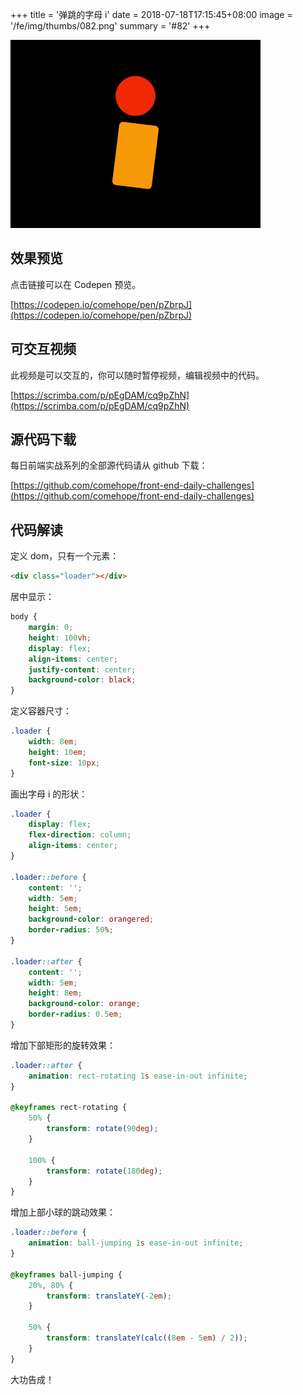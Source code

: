 +++
title = '弹跳的字母 i'
date = 2018-07-18T17:15:45+08:00
image = '/fe/img/thumbs/082.png'
summary = '#82'
+++

![](./work.gif)

## 效果预览

点击链接可以在 Codepen 预览。

[https://codepen.io/comehope/pen/pZbrpJ](https://codepen.io/comehope/pen/pZbrpJ)

## 可交互视频

此视频是可以交互的，你可以随时暂停视频，编辑视频中的代码。

[https://scrimba.com/p/pEgDAM/cq9pZhN](https://scrimba.com/p/pEgDAM/cq9pZhN)

## 源代码下载

每日前端实战系列的全部源代码请从 github 下载：

[https://github.com/comehope/front-end-daily-challenges](https://github.com/comehope/front-end-daily-challenges)


## 代码解读

定义 dom，只有一个元素：
```html
<div class="loader"></div>
```

居中显示：
```css
body {
    margin: 0;
    height: 100vh;
    display: flex;
    align-items: center;
    justify-content: center;
    background-color: black;
}
```

定义容器尺寸：
```css
.loader {
    width: 8em;
    height: 10em;
    font-size: 10px;
}
```

画出字母 i 的形状：
```css
.loader {
    display: flex;
    flex-direction: column;
    align-items: center;
}

.loader::before {
    content: '';
    width: 5em;
    height: 5em;
    background-color: orangered;
    border-radius: 50%;
}

.loader::after {
    content: '';
    width: 5em;
    height: 8em;
    background-color: orange;
    border-radius: 0.5em;
}
```

增加下部矩形的旋转效果：
```css
.loader::after {
    animation: rect-rotating 1s ease-in-out infinite;
}

@keyframes rect-rotating {
    50% {
        transform: rotate(90deg);
    }

    100% {
        transform: rotate(180deg);
    }
}
```

增加上部小球的跳动效果：
```css
.loader::before {
    animation: ball-jumping 1s ease-in-out infinite;
}

@keyframes ball-jumping {
    20%, 80% {
        transform: translateY(-2em);
    }

    50% {
        transform: translateY(calc((8em - 5em) / 2));
    }
}
```

大功告成！
